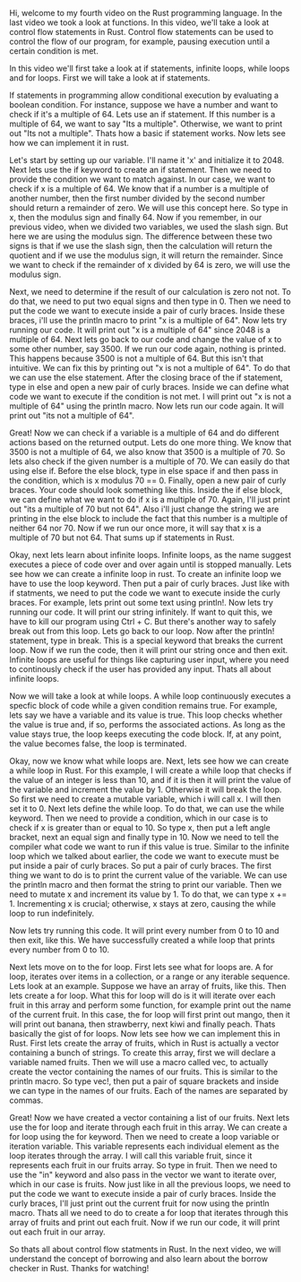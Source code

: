 Hi, welcome to my fourth video on the Rust programming language. In the last video we took a look at functions. In this video, we'll take a look at control flow statements in Rust. Control flow statements can be used to control the flow of our program, for example, pausing execution until a certain condition is met.

In this video we'll first take a look at if statements, infinite loops, while loops and for loops. First we will take a look at if statements.

If statements in programming allow conditional execution by evaluating a boolean condition. For instance, suppose we have a number and want to check if it's a multiple of 64. Lets use an if statement. If this number is a multiple of 64, we want to say "Its a multiple". Otherwise, we want to print out "Its not a multiple". Thats how a basic if statement works. Now lets see how we can implement it in rust.

Let's start by setting up our variable. I'll name it 'x' and initialize it to 2048. Next lets use the if keyword to create an if statement. Then we need to provide the condition we want to match against. In our case, we want to check if x is a multiple of 64. We know that if a number is a multiple of another number, then the first number divided by the second number should return a remainder of zero. We will use this concept here. So type in x, then the modulus sign and finally 64. Now if you remember, in our previous video, when we divided two variables, we used the slash sign. But here we are using the modulus sign. The difference between these two signs is that if we use the slash sign, then the calculation will return the quotient and if we use the modulus sign, it will return the remainder. Since we want to check if the remainder of x divided by 64 is zero, we will use the modulus sign.

Next, we need to determine if the result of our calculation is zero not not. To do that, we need to put two equal signs and then type in 0. Then we need to put the code we want to execute inside a pair of curly braces. Inside these braces, i'll use the println macro to print "x is a multiple of 64". Now lets try running our code. It will print out "x is a multiple of 64" since 2048 is a multiple of 64. Next lets go back to our code and change the value of x to some other number, say 3500. If we run our code again, nothing is printed. This happens because 3500 is not a multiple of 64. But this isn't that intuitive. We can fix this by printing out "x is not a multiple of 64". To do that we can use the else statement. After the closing brace of the if statement, type in else and open a new pair of curly braces. Inside we can define what code we want to execute if the condition is not met. I will print out "x is not a multiple of 64" using the println macro. Now lets run our code again. It will print out "its not a multiple of 64".

Great! Now we can check if a variable is a multiple of 64 and do different actions based on the returned output. Lets do one more thing. We know that 3500 is not a multiple of 64, we also know that 3500 is a multiple of 70. So lets also check if the given number is a multiple of 70. We can easily do that using else if. Before the else block, type in else space if and then pass in the condition, which is x modulus 70 == 0. Finally, open a new pair of curly braces. Your code should look something like this. Inside the if else block, we can define what we want to do if x is a multiple of 70. Again, I'll just print out "its a multiple of 70 but not 64". Also i'll just change the string we are printing in the else block to include the fact that this number is a multiple of neither 64 nor 70. Now if we run our once more, it will say that x is a multiple of 70 but not 64. That sums up if statements in Rust.

Okay, next lets learn about infinite loops. Infinite loops, as the name suggest executes a piece of code over and over again until is stopped manually. Lets see how we can create a infinite loop in rust. To create an infinite loop we have to use the loop keyword. Then put a pair of curly braces. Just like with if statments, we need to put the code we want to execute inside the curly braces. For example, lets print out some text using println!. Now lets try running our code. It will print our string infinitely. If want to quit this, we have to kill our program using Ctrl + C. But there's another way to safely break out from this loop. Lets go back to our loop. Now after the println! statement, type in break. This is a special keyword that breaks the current loop. Now if we run the code, then it will print our string once and then exit. Infinite loops are useful for things like capturing user input, where you need to continously check if the user has provided any input. Thats all about infinite loops.

Now we will take a look at while loops. A while loop continuously executes a specfic block of code while a given condition remains true. For example, lets say we have a variable and its value is true. This loop checks whether the value is true and, if so, performs the associated actions. As long as the value stays true, the loop keeps executing the code block. If, at any point, the value becomes false, the loop is terminated.

Okay, now we know what while loops are. Next, lets see how we can create a while loop in Rust. For this example, I will create a while loop that checks if the value of an integer is less than 10, and if it is then it will print the value of the variable and increment the value by 1. Otherwise it will break the loop. So first we need to create a mutable variable, which i will call x. I will then set it to 0. Next lets define the while loop. To do that, we can use the while keyword. Then we need to provide a condition, which in our case is to check if x is greater than or equal to 10. So type x, then put a left angle bracket, next an equal sign and finally type in 10. Now we need to tell the compiler what code we want to run if this value is true. Similar to the infinite loop which we talked about earlier, the code we want to execute must be put inside a pair of curly braces. So put a pair of curly braces. The first thing we want to do is to print the current value of the variable. We can use the println macro and then format the string to print our variable. Then we need to mutate x and increment its value by 1. To do that, we can type x += 1. Incrementing x is crucial; otherwise, x stays at zero, causing the while loop to run indefinitely.

Now lets try running this code. It will print every number from 0 to 10 and then exit, like this. We have successfully created a while loop that prints every number from 0 to 10.

Next lets move on to the for loop. First lets see what for loops are. A for loop, iterates over items in a collection, or a range or any iterable sequence. Lets look at an example. Suppose we have an array of fruits, like this. Then lets create a for loop. What this for loop will do is it will iterate over each fruit in this array and perform some function, for example print out the name of the current fruit. In this case, the for loop will first print out mango, then it will print out banana, then strawberry, next kiwi and finally peach. Thats basically the gist of for loops. Now lets see how we can implement this in Rust. First lets create the array of fruits, which in Rust is actually a vector containing a bunch of strings. To create this array, first we will declare a variable named fruits. Then we will use a macro called vec, to actually create the vector containing the names of our fruits. This is similar to the println macro. So type vec!, then put a pair of square brackets and inside we can type in the names of our fruits. Each of the names are separated by commas.

Great! Now we have created a vector containing a list of our fruits. Next lets use the for loop and iterate through each fruit in this array. We can create a for loop using the for keyword. Then we need to create a loop variable or iteration variable. This variable represents each individual element as the loop iterates through the array. I will call this variable fruit, since it represents each fruit in our fruits array. So type in fruit. Then we need to use the "in" keyword and also pass in the vector we want to iterate over, which in our case is fruits. Now just like in all the previous loops, we need to put the code we want to execute inside a pair of curly braces. Inside the curly braces, I'll just print out the current fruit for now using the println macro. Thats all we need to do to create a for loop that iterates through this array of fruits and print out each fruit. Now if we run our code, it will print out each fruit in our array.

So thats all about control flow statments in Rust. In the next video, we will understand the concept of borrowing and also learn about the borrow checker in Rust. Thanks for watching!
